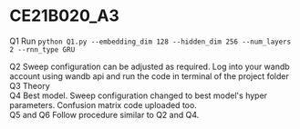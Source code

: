 # CE21B020_A3


Q1
Run ```python Q1.py --embedding_dim 128 --hidden_dim 256 --num_layers 2 --rnn_type GRU```

Q2 Sweep configuration can be adjusted as required. Log into your wandb account using wandb api and run the code in terminal of the project folder <br>
Q3 Theory <br>
Q4 Best model. Sweep configuration changed to best model's hyper parameters. Confusion matrix code uploaded too. <br>
Q5 and Q6 Follow procedure similar to Q2 and Q4.  <br>

